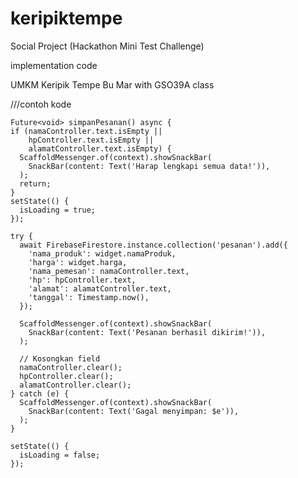# keripiktempe

Social Project (Hackathon Mini Test Challenge) 

implementation code

UMKM Keripik Tempe Bu Mar with GSO39A class



///contoh kode

    Future<void> simpanPesanan() async {
    if (namaController.text.isEmpty ||
        hpController.text.isEmpty ||
        alamatController.text.isEmpty) {
      ScaffoldMessenger.of(context).showSnackBar(
        SnackBar(content: Text('Harap lengkapi semua data!')),
      );
      return;
    }
    setState(() {
      isLoading = true;
    });

    try {
      await FirebaseFirestore.instance.collection('pesanan').add({
        'nama_produk': widget.namaProduk,
        'harga': widget.harga,
        'nama_pemesan': namaController.text,
        'hp': hpController.text,
        'alamat': alamatController.text,
        'tanggal': Timestamp.now(),
      });

      ScaffoldMessenger.of(context).showSnackBar(
        SnackBar(content: Text('Pesanan berhasil dikirim!')),
      );

      // Kosongkan field
      namaController.clear();
      hpController.clear();
      alamatController.clear();
    } catch (e) {
      ScaffoldMessenger.of(context).showSnackBar(
        SnackBar(content: Text('Gagal menyimpan: $e')),
      );
    }

    setState(() {
      isLoading = false;
    });
  

 




